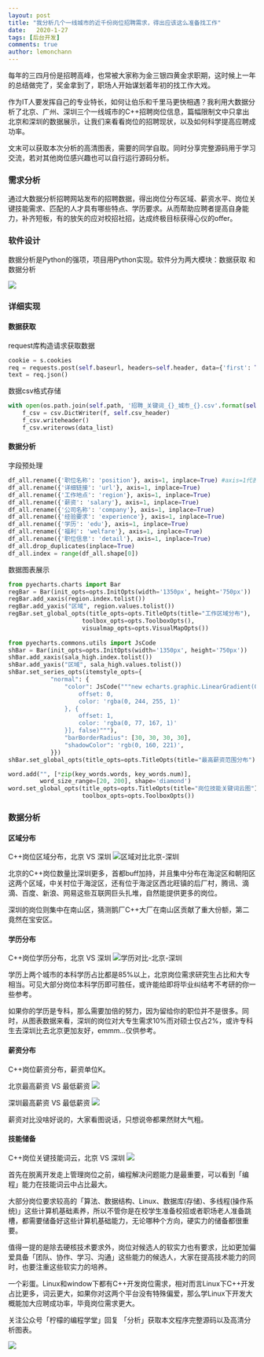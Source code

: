 ```yaml
---
layout: post
title: "我分析几个一线城市的近千份岗位招聘需求，得出应该这么准备找工作"
date:   2020-1-27
tags: [后台开发]
comments: true
author: lemonchann
---
```


每年的三四月份是招聘高峰，也常被大家称为金三银四黄金求职期，这时候上一年的总结做完了，奖金拿到了，职场人开始谋划着年初的找工作大戏。

作为IT人要发挥自己的专业特长，如何让伯乐和千里马更快相遇？我利用大数据分析了北京、广州、深圳三个一线城市的C++招聘岗位信息，篇幅限制文中只拿出北京和深圳的数据展示，让我们来看看岗位的招聘现状，以及如何科学提高应聘成功率。

文末可以获取本次分析的高清图表，需要的同学自取。同时分享完整源码用于学习交流，若对其他岗位感兴趣也可以自行运行源码分析。

### 需求分析

通过大数据分析招聘网站发布的招聘数据，得出岗位分布区域、薪资水平、岗位关键技能需求、匹配的人才具有哪些特点、学历要求。从而帮助应聘者提高自身能力，补齐短板，有的放矢的应对校招社招，达成终极目标获得心仪的offer。

### 软件设计

数据分析是Python的强项，项目用Python实现。软件分为两大模块：数据获取 和 数据分析

![](https://upload-images.jianshu.io/upload_images/7842464-b9d276d4329a7762.png?imageMogr2/auto-orient/strip%7CimageView2/2/w/1240)

### 详细实现

#### 数据获取

request库构造请求获取数据

```py
cookie = s.cookies
req = requests.post(self.baseurl, headers=self.header, data={'first': True, 'pn': i, 'kd':self.keyword}, params={'px': 'default', 'city': self.city, 'needAddtionalResult': 'false'},   cookies=cookie, timeout=3)
text = req.json()
```

数据csv格式存储

```py
with open(os.path.join(self.path, '招聘_关键词_{}_城市_{}.csv'.format(self.keyword, self.city)), 			   'w',newline='', encoding='utf-8-sig') as f:
    f_csv = csv.DictWriter(f, self.csv_header)
    f_csv.writeheader()
    f_csv.writerows(data_list)
```

#### 数据分析

字段预处理

```py
df_all.rename({'职位名称': 'position'}, axis=1, inplace=True) #axis=1代表index; axis=0代表column
df_all.rename({'详细链接': 'url'}, axis=1, inplace=True)
df_all.rename({'工作地点': 'region'}, axis=1, inplace=True)
df_all.rename({'薪资': 'salary'}, axis=1, inplace=True)
df_all.rename({'公司名称': 'company'}, axis=1, inplace=True)
df_all.rename({'经验要求': 'experience'}, axis=1, inplace=True)
df_all.rename({'学历': 'edu'}, axis=1, inplace=True)
df_all.rename({'福利': 'welfare'}, axis=1, inplace=True)
df_all.rename({'职位信息': 'detail'}, axis=1, inplace=True)
df_all.drop_duplicates(inplace=True)
df_all.index = range(df_all.shape[0]) 
```

数据图表展示

```py
from pyecharts.charts import Bar
regBar = Bar(init_opts=opts.InitOpts(width='1350px', height='750px'))
regBar.add_xaxis(region.index.tolist())
regBar.add_yaxis("区域", region.values.tolist())
regBar.set_global_opts(title_opts=opts.TitleOpts(title="工作区域分布"),
                     toolbox_opts=opts.ToolboxOpts(),
                     visualmap_opts=opts.VisualMapOpts())
                     
from pyecharts.commons.utils import JsCode
shBar = Bar(init_opts=opts.InitOpts(width='1350px', height='750px'))
shBar.add_xaxis(sala_high.index.tolist())
shBar.add_yaxis("区域", sala_high.values.tolist())
shBar.set_series_opts(itemstyle_opts={
            "normal": {
                "color": JsCode("""new echarts.graphic.LinearGradient(0, 0, 0, 1,             [{
                    offset: 0,
                    color: 'rgba(0, 244, 255, 1)'
                }, {
                    offset: 1,
                    color: 'rgba(0, 77, 167, 1)'
                }], false)"""),
                "barBorderRadius": [30, 30, 30, 30],
                "shadowColor": 'rgb(0, 160, 221)',
            }})
shBar.set_global_opts(title_opts=opts.TitleOpts(title="最高薪资范围分布"), toolbox_opts=opts.ToolboxOpts())

word.add("", [*zip(key_words.words, key_words.num)],
         word_size_range=[20, 200], shape='diamond')
word.set_global_opts(title_opts=opts.TitleOpts(title="岗位技能关键词云图"),
                     toolbox_opts=opts.ToolboxOpts())
```



### 数据分析

#### 区域分布

C++岗位区域分布，北京 VS 深圳
![区域对比北京-深圳](https://upload-images.jianshu.io/upload_images/7842464-16da08548475ef0b.png?imageMogr2/auto-orient/strip%7CimageView2/2/w/1240)

北京的C++岗位数量比深圳更多，首都buff加持，并且集中分布在海淀区和朝阳区这两个区域，中关村位于海淀区，还有位于海淀区西北旺镇的后厂村，腾讯、滴滴、百度、新浪、网易这些互联网巨头扎堆，自然能提供更多的岗位。

深圳的岗位则集中在南山区，猜测鹅厂C++大厂在南山区贡献了重大份额，第二竟然在宝安区。

#### 学历分布

C++岗位学历分布，北京 VS 深圳
![学历对比-北京-深圳](https://upload-images.jianshu.io/upload_images/7842464-d72d4abe4d8f3f37.jpg?imageMogr2/auto-orient/strip%7CimageView2/2/w/1240)

学历上两个城市的本科学历占比都是85%以上，北京岗位需求研究生占比和大专相当。可见大部分岗位本科学历即可胜任，或许能给即将毕业纠结考不考研的你一些参考。

如果你的学历是专科，那么需要加倍的努力，因为留给你的职位并不是很多。同时，从图表数据来看，深圳的岗位对大专生需求10%而对硕士仅占2%，或许专科生去深圳比去北京更加友好，emmm...仅供参考。

#### 薪资分布

C++岗位薪资分布，薪资单位K。

北京最高薪资 VS 最低薪资
![](https://upload-images.jianshu.io/upload_images/7842464-5021c0134674ce9b.png?imageMogr2/auto-orient/strip%7CimageView2/2/w/1240)

深圳最高薪资 VS 最低薪资
![](https://upload-images.jianshu.io/upload_images/7842464-f9432cc08fda0d2a.png?imageMogr2/auto-orient/strip%7CimageView2/2/w/1240)

薪资对比没啥好说的，大家看图说话，只想说帝都果然财大气粗。

#### 技能储备

C++岗位关键技能词云，北京 VS 深圳
![](https://upload-images.jianshu.io/upload_images/7842464-2a5da16d61f7222a.png?imageMogr2/auto-orient/strip%7CimageView2/2/w/1240)


首先在脱离开发走上管理岗位之前，编程解决问题能力是最重要，可以看到「编程」能力在技能词云中占比最大。

大部分岗位要求较高的「算法、数据结构、Linux、数据库(存储)、多线程(操作系统)」这些计算机基础素养，所以不管你是在校学生准备校招或者职场老人准备跳槽，都需要储备好这些计算机基础能力，无论哪种个方向，硬实力的储备都很重要。

值得一提的是除去硬核技术要求外，岗位对候选人的软实力也有要求，比如更加偏爱具备「团队、协作、学习、沟通」这些能力的候选人，大家在提高技术能力的同时，也要注重这些软实力的培养。

一个彩蛋。Linux和window下都有C++开发岗位需求，相对而言Linux下C++开发占比更多，词云更大，如果你对这两个平台没有特殊偏爱，那么学Linux下开发大概能加大应聘成功率，毕竟岗位需求更大。

关注公众号「柠檬的编程学堂」回复 「分析」获取本文程序完整源码以及高清分析图表。

![](https://upload-images.jianshu.io/upload_images/7842464-76c150cb84224878.png?imageMogr2/auto-orient/strip%7CimageView2/2/w/1240)









 